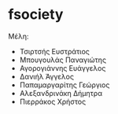 # fsociety
Μέλη:
* Τσιρτσής Ευστράτιος
* Μπουγουλάς Παναγιώτης
* Αγορογιάννης Ευάγγελος
* Δανιήλ Άγγελος
* Παπαμαργαρίτης Γεώργιος
* Αλεξανδρινάκη Δήμητρα
* Πιερράκος Χρήστος
